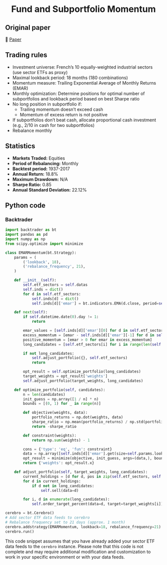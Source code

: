 <div align="center">
  <h1>Fund and Subportfolio Momentum</h1>
</div>

## Original paper

📕 [Paper](https://papers.ssrn.com/sol3/papers.cfm?abstract_id=3364124)

## Trading rules

- Investment universe: French’s 10 equally-weighted industrial sectors (use sector ETFs as proxy)
- Maximal lookback period: 18 months (180 combinations)
- Momentum measure: Trailing Exponential Average of Monthly Returns (EMAR)
- Monthly optimization: Determine positions for optimal number of subportfolios and lookback period based on best Sharpe ratio
- No long position in subportfolio if:
    - Trailing momentum doesn’t exceed cash
    - Momentum of excess return is not positive
- If subportfolios don’t beat cash, allocate proportional cash investment (e.g., 2/10 in cash for two subportfolios)
- Rebalance monthly

## Statistics

- **Markets Traded:** Equities
- **Period of Rebalancing:** Monthly
- **Backtest period:** 1937-2017
- **Annual Return:** 18.8%
- **Maximum Drawdown:** N/A
- **Sharpe Ratio:** 0.85
- **Annual Standard Deviation:** 22.12%

## Python code

### Backtrader

```python
import backtrader as bt
import pandas as pd
import numpy as np
from scipy.optimize import minimize

class EMARMomentum(bt.Strategy):
    params = (
        ('lookback', 18),
        ('rebalance_frequency', 21),
    )

    def __init__(self):
        self.etf_sectors = self.datas
        self.inds = dict()
        for d in self.etf_sectors:
            self.inds[d] = dict()
            self.inds[d]['emar'] = bt.indicators.EMA(d.close, period=self.params.lookback)

    def next(self):
        if self.datetime.date(0).day != 1:
            return

        emar_values = [self.inds[d]['emar'][0] for d in self.etf_sectors]
        excess_momentum = [emar - self.inds[d]['emar'][-1] for d in self.etf_sectors]
        positive_momentum = [emar > 0 for emar in excess_momentum]
        long_candidates = [self.etf_sectors[i] for i in range(len(self.etf_sectors)) if positive_momentum[i]]

        if not long_candidates:
            self.adjust_portfolio({}, self.etf_sectors)
            return

        opt_result = self.optimize_portfolio(long_candidates)
        target_weights = opt_result['weights']
        self.adjust_portfolio(target_weights, long_candidates)

    def optimize_portfolio(self, candidates):
        n = len(candidates)
        init_guess = np.array([1 / n] * n)
        bounds = [(0, 1) for _ in range(n)]

        def objective(weights, data):
            portfolio_returns = np.dot(weights, data)
            sharpe_ratio = np.mean(portfolio_returns) / np.std(portfolio_returns)
            return -sharpe_ratio

        def constraint(weights):
            return np.sum(weights) - 1

        cons = {'type': 'eq', 'fun': constraint}
        data = np.array([self.inds[d]['emar'].get(size=self.params.lookback) for d in candidates]).T
        opt_result = minimize(objective, init_guess, args=(data,), bounds=bounds, constraints=cons)
        return {'weights': opt_result.x}

    def adjust_portfolio(self, target_weights, long_candidates):
        current_holdings = [d for d, pos in zip(self.etf_sectors, self.positions) if pos]
        for d in current_holdings:
            if d not in long_candidates:
                self.sell(data=d)

        for i, d in enumerate(long_candidates):
            self.order_target_percent(data=d, target=target_weights[i])

cerebro = bt.Cerebro()
# Add sector ETF data feeds to cerebro
# Rebalance frequency set to 21 days (approx. 1 month)
cerebro.addstrategy(EMARMomentum, lookback=18, rebalance_frequency=21)
cerebro.run()
```

This code snippet assumes that you have already added your sector ETF data feeds to the `cerebro` instance. Please note that this code is not complete and may require additional modification and customization to work in your specific environment or with your data feeds.